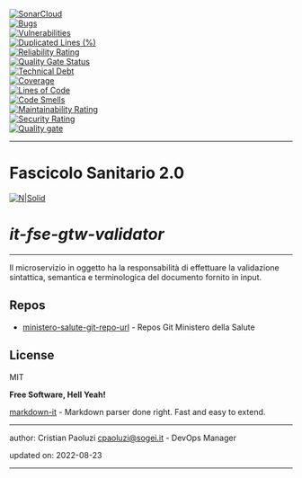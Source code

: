 [![SonarCloud](https://sonarcloud.io/images/project_badges/sonarcloud-black.svg)](https://sonarcloud.io/summary/new_code?id=it.finanze.sanita.fse2%3Agtw-validator)
<br/>
[![Bugs](https://sonarcloud.io/api/project_badges/measure?project=it.finanze.sanita.fse2%3Agtw-validator&metric=bugs)](https://sonarcloud.io/summary/new_code?id=it.finanze.sanita.fse2%3Agtw-validator)
<br/>
[![Vulnerabilities](https://sonarcloud.io/api/project_badges/measure?project=it.finanze.sanita.fse2%3Agtw-validator&metric=vulnerabilities)](https://sonarcloud.io/summary/new_code?id=it.finanze.sanita.fse2%3Agtw-validator)
<br/>
[![Duplicated Lines (%)](https://sonarcloud.io/api/project_badges/measure?project=it.finanze.sanita.fse2%3Agtw-validator&metric=duplicated_lines_density)](https://sonarcloud.io/summary/new_code?id=it.finanze.sanita.fse2%3Agtw-validator)
<br/>
[![Reliability Rating](https://sonarcloud.io/api/project_badges/measure?project=it.finanze.sanita.fse2%3Agtw-validator&metric=reliability_rating)](https://sonarcloud.io/summary/new_code?id=it.finanze.sanita.fse2%3Agtw-validator)
<br/>
[![Quality Gate Status](https://sonarcloud.io/api/project_badges/measure?project=it.finanze.sanita.fse2%3Agtw-validator&metric=alert_status)](https://sonarcloud.io/summary/new_code?id=it.finanze.sanita.fse2%3Agtw-validator)
<br/>
[![Technical Debt](https://sonarcloud.io/api/project_badges/measure?project=it.finanze.sanita.fse2%3Agtw-validator&metric=sqale_index)](https://sonarcloud.io/summary/new_code?id=it.finanze.sanita.fse2%3Agtw-validator)
<br/>
[![Coverage](https://sonarcloud.io/api/project_badges/measure?project=it.finanze.sanita.fse2%3Agtw-validator&metric=coverage)](https://sonarcloud.io/summary/new_code?id=it.finanze.sanita.fse2%3Agtw-validator)
<br/>
[![Lines of Code](https://sonarcloud.io/api/project_badges/measure?project=it.finanze.sanita.fse2%3Agtw-validator&metric=ncloc)](https://sonarcloud.io/summary/new_code?id=it.finanze.sanita.fse2%3Agtw-validator)
<br/>
[![Code Smells](https://sonarcloud.io/api/project_badges/measure?project=it.finanze.sanita.fse2%3Agtw-validator&metric=code_smells)](https://sonarcloud.io/summary/new_code?id=it.finanze.sanita.fse2%3Agtw-validator)
<br/>
[![Maintainability Rating](https://sonarcloud.io/api/project_badges/measure?project=it.finanze.sanita.fse2%3Agtw-validator&metric=sqale_rating)](https://sonarcloud.io/summary/new_code?id=it.finanze.sanita.fse2%3Agtw-validator)
<br/>
[![Security Rating](https://sonarcloud.io/api/project_badges/measure?project=it.finanze.sanita.fse2%3Agtw-validator&metric=security_rating)](https://sonarcloud.io/summary/new_code?id=it.finanze.sanita.fse2%3Agtw-validator)
<br/>
[![Quality gate](https://sonarcloud.io/api/project_badges/quality_gate?project=it.finanze.sanita.fse2%3Agtw-validator)](https://sonarcloud.io/summary/new_code?id=it.finanze.sanita.fse2%3Agtw-validator)
<br/>

---

# Fascicolo Sanitario 2.0
[![N|Solid](https://www.sogei.it/content/dam/sogei/loghi/Sogei_logo_304.svg)](https://www.sogei.it/it/sogei-homepage.html)

# _it-fse-gtw-validator_


---

Il microservizio in oggetto ha la responsabilità di effettuare la validazione sintattica, semantica e terminologica del documento fornito in input.


## Repos
- [ministero-salute-git-repo-url] - Repos Git Ministero della Salute

## License

MIT

**Free Software, Hell Yeah!**

[markdown-it] - Markdown parser done right. Fast and easy to extend.

[//]: # (These are reference links used in the body of this note and get stripped out when the markdown processor does its job. There is no need to format nicely because it shouldn't be seen. Thanks SO - http://stackoverflow.com/questions/4823468/store-comments-in-markdown-syntax)
[markdown-it]: <https://github.com/markdown-it/markdown-it>
[ministero-salute-git-repo-url]: <https://github.com/ministero-salute/it-fse-gtw-validator.git>
[Spring Boot]: <https://spring.io/projects/spring-boot>
[Maven]: <https://maven.apache.org/>

---
author: Cristian Paoluzi <cpaoluzi@sogei.it> - DevOps Manager

updated on: 2022-08-23

---

